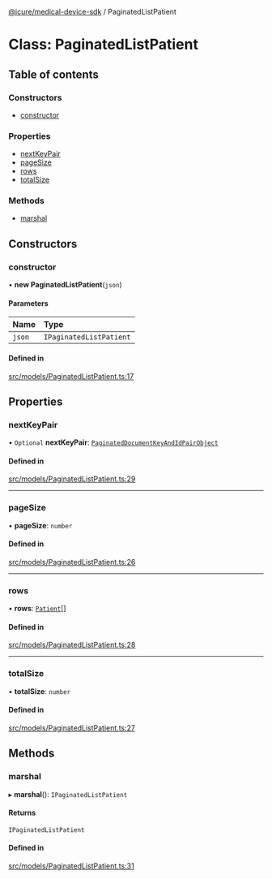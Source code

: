 [@icure/medical-device-sdk](../modules.md) / PaginatedListPatient

# Class: PaginatedListPatient

## Table of contents

### Constructors

- [constructor](PaginatedListPatient.md#constructor)

### Properties

- [nextKeyPair](PaginatedListPatient.md#nextkeypair)
- [pageSize](PaginatedListPatient.md#pagesize)
- [rows](PaginatedListPatient.md#rows)
- [totalSize](PaginatedListPatient.md#totalsize)

### Methods

- [marshal](PaginatedListPatient.md#marshal)

## Constructors

### constructor

• **new PaginatedListPatient**(`json`)

#### Parameters

| Name | Type |
| :------ | :------ |
| `json` | `IPaginatedListPatient` |

#### Defined in

[src/models/PaginatedListPatient.ts:17](https://github.com/icure/icure-medical-device-js-sdk/blob/4df0728/src/models/PaginatedListPatient.ts#L17)

## Properties

### nextKeyPair

• `Optional` **nextKeyPair**: [`PaginatedDocumentKeyAndIdPairObject`](PaginatedDocumentKeyAndIdPairObject.md)

#### Defined in

[src/models/PaginatedListPatient.ts:29](https://github.com/icure/icure-medical-device-js-sdk/blob/4df0728/src/models/PaginatedListPatient.ts#L29)

___

### pageSize

• **pageSize**: `number`

#### Defined in

[src/models/PaginatedListPatient.ts:26](https://github.com/icure/icure-medical-device-js-sdk/blob/4df0728/src/models/PaginatedListPatient.ts#L26)

___

### rows

• **rows**: [`Patient`](Patient.md)[]

#### Defined in

[src/models/PaginatedListPatient.ts:28](https://github.com/icure/icure-medical-device-js-sdk/blob/4df0728/src/models/PaginatedListPatient.ts#L28)

___

### totalSize

• **totalSize**: `number`

#### Defined in

[src/models/PaginatedListPatient.ts:27](https://github.com/icure/icure-medical-device-js-sdk/blob/4df0728/src/models/PaginatedListPatient.ts#L27)

## Methods

### marshal

▸ **marshal**(): `IPaginatedListPatient`

#### Returns

`IPaginatedListPatient`

#### Defined in

[src/models/PaginatedListPatient.ts:31](https://github.com/icure/icure-medical-device-js-sdk/blob/4df0728/src/models/PaginatedListPatient.ts#L31)
